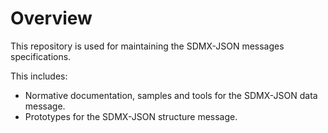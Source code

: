 # Overview

This repository is used for maintaining the SDMX-JSON messages specifications.

This includes:

- Normative documentation, samples and tools for the SDMX-JSON data message.
- Prototypes for the SDMX-JSON structure message.
